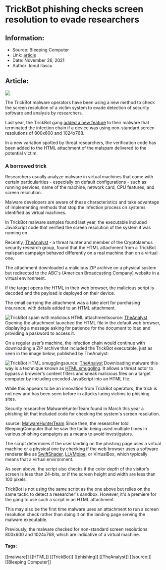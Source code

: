 # TrickBot phishing checks screen resolution to evade researchers
### 

## Information:
+ Source: Bleeping Computer
+ Link: [article](https://www.bleepingcomputer.com/news/security/trickbot-phishing-checks-screen-resolution-to-evade-researchers/)
+ Date: November 26, 2021
+ Author: Ionut Ilascu


## Article:
![](https://www.bleepstatic.com/content/hl-images/2020/11/20/Trickbot.jpg)


The TrickBot malware operators have been using a new method to check the screen resolution of a victim system to evade detection of security software and analysis by researchers.


Last year, the TrickBot gang [added a new feature](https://www.bleepingcomputer.com/news/security/trickbot-malware-now-checks-screen-resolution-to-evade-analysis/) to their malware that terminated the infection chain if a device was using non-standard screen resolutions of 800x600 and 1024x768.


In a new variation spotted by threat researchers, the verification code has been added to the HTML attachment of the malspam delivered to the potential victim.


### A borrowed trick


Researchers usually analyze malware in virtual machines that come with certain particularities - especially on default configurations - such as running services, name of the machine, network card, CPU features, and screen resolution.


Malware developers are aware of these characteristics and take advantage of implementing methods that stop the infection process on systems identified as virtual machines.


In TrickBot malware samples found last year, the executable included JavaScript code that verified the screen resolution of the system it was running on.


Recently, [TheAnalyst](https://twitter.com/ffforward) - a threat hunter and member of the Cryptolaemus security research group, found that the HTML attachment from a TrickBot malspam campaign behaved differently on a real machine than on a virtual one.


The attachment downloaded a malicious ZIP archive on a physical system but redirected to the ABC's (American Broadcasting Company) website in a virtual environment.


If the target opens the HTML in their web browser, the malicious script is decoded and the payload is deployed on their device.


The email carrying the attachment was a fake alert for purchasing insurance, with details added to an HTML attachment.



![TrickBot spam with malicious HTML attachment](https://www.bleepstatic.com/images/news/u/1100723/2021/TrickBotMalspam-Analyst.jpg)source: [TheAnalyst](https://twitter.com/ffforward/status/1462863261335003143)
Opening the attachment launched the HTML file in the default web browser, displaying a message asking for patience for the document to load and providing a password to access it.


On a regular user’s machine, the infection chain would continue with downloading a ZIP archive that included the TrickBot executable, just as seen in the image below, published by TheAnalyst:



![TrickBot HTML smuggling](https://www.bleepstatic.com/images/news/u/1100723/2021/TrickBotMalZIP-Analyst.jpg)source: [TheAnalyst](https://twitter.com/ffforward/status/1462863261335003143)
Downloading malware this way is a technique known as [HTML smuggling](https://outflank.nl/blog/2018/08/14/html-smuggling-explained/). It allows a threat actor to bypass a browser's content filters and sneak malicious files on a target computer by including encoded JavaScript into an HTML file.


While this appears to be an innovation from TrickBot operators, the trick is not new and has been seen before in attacks luring victims to phishing sites.


Security researcher MalwareHunterTeam found in March this year a phishing kit that included code for checking the system's screen resolution.



![MalwareHunterTeam finds phishing kit with code that checks for screen resolution](data:image/gif;base64,R0lGODlhAQABAAAAACH5BAEKAAEALAAAAAABAAEAAAICTAEAOw==)source: [MalwareHunterTeam](https://twitter.com/malwrhunterteam/status/1371405140377362437)
Since then, the researcher told BleepingComputer that he saw the tactic being used multiple times in various phishing campaigns as a means to avoid investigators.


The script determines if the user landing on the phishing page uses a virtual machine or a physical one by checking if the web browser uses a software renderer like as [SwiftShader](https://github.com/google/swiftshader), [LLVMpipe](https://github.com/google/swiftshader), or VirtualBox, which typically means that a virtual environment.


As seen above, the script also checks if the color depth of the visitor's screen is less than 24-bits, or if the screen height and width are less than 100 pixels.


TrickBot is not using the same script as the one above but relies on the same tactic to detect a researcher's sandbox. However, it's a premiere for the gang to use such a script in an HTML attachment.


This may also be the first time malware uses an attachment to run a screen resolution check rather than doing it on the landing page serving the malware executable.


Previously, the malware checked for non-standard screen resolutions 800x600 and 1024x768, which are indicative of a virtual machine.




#### Tags:
[[malware]] [[HTML]] [[TrickBot]] [[phishing]] [[TheAnalyst]] [[source:]] [[Bleeping Computer]]
